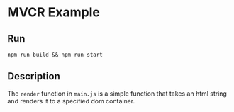 # MVCR Example

## Run

`npm run build && npm run start`

## Description

The `render` function in `main.js` is a simple function that takes an html string and renders it to a specified dom container.

